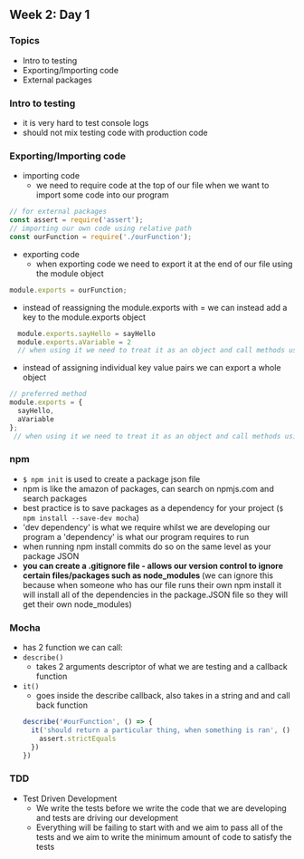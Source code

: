 ## Week 2: Day 1

### Topics
- Intro to testing
- Exporting/Importing code
- External packages


### Intro to testing
- it is very hard to test console logs
- should not mix testing code with production code


### Exporting/Importing code
- importing code
  - we need to require code at the top of our file when we want to import some code into our program
``` javascript  
// for external packages
const assert = require('assert');
// importing our own code using relative path
const ourFunction = require('./ourFunction');
 ``` 
- exporting code
  - when exporting code we need to export it at the end of our file using the module object
``` javascript
module.exports = ourFunction;
```
- instead of reassigning the module.exports with = we can instead add a key to the module.exports object
``` javascript
  module.exports.sayHello = sayHello
  module.exports.aVariable = 2
  // when using it we need to treat it as an object and call methods using dot notation
```
- instead of assigning individual key value pairs we can export a whole object
``` javascript
// preferred method
module.exports = {
  sayHello, 
  aVariable
};
 // when using it we need to treat it as an object and call methods using dot notation
```

### npm
- ```$ npm init``` is used to create a package json file
- npm is like the amazon of packages, can search on npmjs.com and search packages 
- best practice is to save packages as a dependency for your project (```$ npm install --save-dev mocha```)
- 'dev dependency' is what we require whilst we are developing our program a 'dependency' is what our program requires to run
- when running npm install commits do so on the same level as your package JSON
- <b>you can create a .gitignore file - allows our version control to ignore certain files/packages such as node_modules </b> (we can ignore this because when someone who has our file runs their own npm install it will install all of the dependencies in the package.JSON file so they will get their own node_modules)

### Mocha
- has 2 function we can call:
- ```describe()``` 
  - takes 2 arguments descriptor of what we are testing and a callback function
- ```it()```
  - goes inside the describe callback, also takes in a string and and call back function
  ``` javascript
  describe('#ourFunction', () => {
    it('should return a particular thing, when something is ran', () => {
      assert.strictEquals 
    })
  })
  ```

### TDD
- Test Driven Development
  - We write the tests before we write the code that we are developing and tests are driving our development
  - Everything will be failing to start with and we aim to pass all of the tests and we aim to write the minimum amount of code to satisfy the tests


